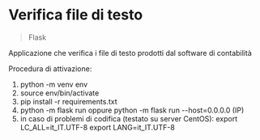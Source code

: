 # Verifica file di testo

>Flask

Applicazione che verifica i file di testo prodotti dal software di contabilità

Procedura di attivazione:

1. python -m venv env
2. source env/bin/activate
3. pip install -r requirements.txt
4. python -m flask run
oppure
python -m flask run --host=0.0.0.0 (IP)
5. in caso di problemi di codifica (testato su server CentOS):
export LC_ALL=it_IT.UTF-8
export LANG=it_IT.UTF-8
